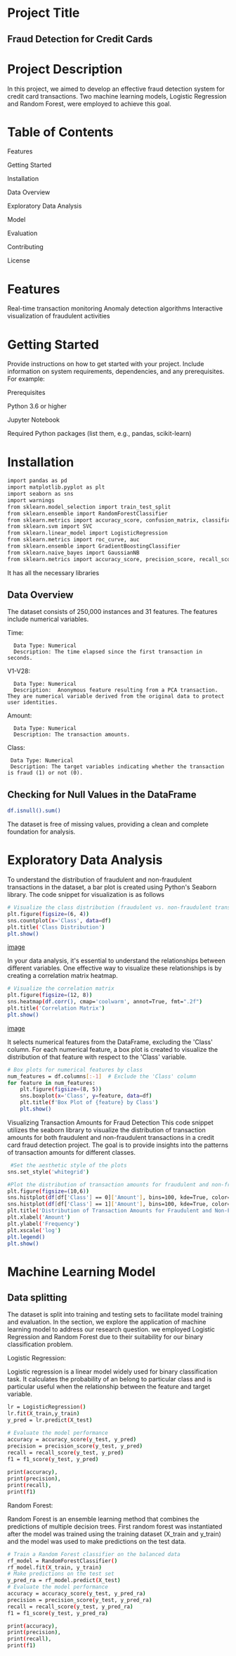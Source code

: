 # Project Title
 ## Fraud Detection for Credit Cards
 
# Project Description
In this project, we aimed to develop an effective fraud detection system for credit card transactions. Two machine learning models, Logistic Regression and Random Forest, were employed to achieve this goal.

# Table of Contents
Features

Getting Started

Installation


Data Overview 

Exploratory Data Analysis

Model

Evaluation

Contributing

License

# Features
Real-time transaction monitoring
Anomaly detection algorithms
Interactive visualization of fraudulent activities

# Getting Started
Provide instructions on how to get started with your project. Include information on system requirements, dependencies, and any prerequisites. For example:

Prerequisites

Python 3.6 or higher

Jupyter Notebook

Required Python packages (list them, e.g., pandas, scikit-learn)

# Installation
```bash
import pandas as pd
import matplotlib.pyplot as plt
import seaborn as sns
import warnings
from sklearn.model_selection import train_test_split
from sklearn.ensemble import RandomForestClassifier
from sklearn.metrics import accuracy_score, confusion_matrix, classification_report
from sklearn.svm import SVC
from sklearn.linear_model import LogisticRegression
from sklearn.metrics import roc_curve, auc
from sklearn.ensemble import GradientBoostingClassifier
from sklearn.naive_bayes import GaussianNB
from sklearn.metrics import accuracy_score, precision_score, recall_score, f1_score
```
It has all the necessary libraries 

## Data Overview 

The dataset consists of 250,000 instances and 31 features. The features include numerical variables.

Time:

      Data Type: Numerical
      Description: The time elapsed since the first transaction in seconds.

  V1-V28:
  
      Data Type: Numerical
      Description:  Anonymous feature resulting from a PCA transaction. They are numerical variable derived from the original data to protect user identities.
      
   Amount:
   
      Data Type: Numerical
      Description: The transaction amounts.

Class:

     Data Type: Numerical
     Description: The target variables indicating whether the transaction is fraud (1) or not (0).
  

 ## Checking for Null Values in the DataFrame
```bash
df.isnull().sum()
```
The dataset is free of missing values, providing a clean and complete foundation for analysis. 

# Exploratory Data Analysis

To understand the distribution of fraudulent and non-fraudulent transactions in the dataset, a bar plot is created using Python's Seaborn library. The code snippet for visualization is as follows

```bash
# Visualize the class distribution (fraudulent vs. non-fraudulent transactions)
plt.figure(figsize=(6, 4))
sns.countplot(x='Class', data=df)
plt.title('Class Distribution')
plt.show()
```



[image](https://github.com/Tamilrjk/GeeksInformation/blob/main/Task3/Image/download.png) 









In your data analysis, it's essential to understand the relationships between different variables. One effective way to visualize these relationships is by creating a correlation matrix heatmap.
```bash
# Visualize the correlation matrix
plt.figure(figsize=(12, 8))
sns.heatmap(df.corr(), cmap='coolwarm', annot=True, fmt=".2f")
plt.title('Correlation Matrix')
plt.show()
```


[image](https://github.com/Tamilrjk/GeeksInformation/blob/main/Task3/Image/download%20(1).png)





It selects numerical features from the DataFrame, excluding the 'Class' column.
For each numerical feature, a box plot is created to visualize the distribution of that feature with respect to the 'Class' variable.
```bash
# Box plots for numerical features by class
num_features = df.columns[:-1]  # Exclude the 'Class' column
for feature in num_features:
    plt.figure(figsize=(8, 5))
    sns.boxplot(x='Class', y=feature, data=df)
    plt.title(f'Box Plot of {feature} by Class')
    plt.show()
```
Visualizing Transaction Amounts for Fraud Detection
This code snippet utilizes the seaborn library to visualize the distribution of transaction amounts for both fraudulent and non-fraudulent transactions in a credit card fraud detection project. The goal is to provide insights into the patterns of transaction amounts for different classes.

```bash
 #Set the aesthetic style of the plots
sns.set_style('whitegrid')

#Plot the distribution of transaction amounts for fraudulent and non-fraudulent transactions
plt.figure(figsize=(10,6))
sns.histplot(df[df['Class'] == 0]['Amount'], bins=100, kde=True, color='blue', label='Non-Fraudulent')
sns.histplot(df[df['Class'] == 1]['Amount'], bins=100, kde=True, color='red', label='Fraudulent')
plt.title('Distribution of Transaction Amounts for Fraudulent and Non-Fraudulent Transactions')
plt.xlabel('Amount')
plt.ylabel('Frequency')
plt.xscale('log')
plt.legend()
plt.show()
```

# Machine Learning Model

## Data splitting
The dataset is split into training and testing sets to facilitate model training and evaluation.
In the section, we explore the application of machine learning model to address our research question. we employed Logistic Regression and Random Forest due to their suitability for our binary classification problem.

Logistic Regression:

   Logistic regression is a linear model widely used for binary classification task. It calculates the probability of an belong to particular class and is particular useful when the relationship between the feature and target variable.

```bash
lr = LogisticRegression()
lr.fit(X_train,y_train)
y_pred = lr.predict(X_test)

# Evaluate the model performance
accuracy = accuracy_score(y_test, y_pred)
precision = precision_score(y_test, y_pred)
recall = recall_score(y_test, y_pred)
f1 = f1_score(y_test, y_pred)
​
print(accuracy),
print(precision),
print(recall), 
print(f1)
```
Random Forest:

Random Forest is an ensemble learning method that combines the predictions of multiple decision trees. First random forest was instantiated after the model was trained using the training dataset (X_train and y_train)   and the model was used to make predictions on the test data.
```bash
# Train a Random Forest classifier on the balanced data
rf_model = RandomForestClassifier()
rf_model.fit(X_train, y_train)
# Make predictions on the test set
y_pred_ra = rf_model.predict(X_test)
# Evaluate the model performance
accuracy = accuracy_score(y_test, y_pred_ra)
precision = precision_score(y_test, y_pred_ra)
recall = recall_score(y_test, y_pred_ra)
f1 = f1_score(y_test, y_pred_ra)

print(accuracy),
print(precision),
print(recall), 
print(f1)
```







